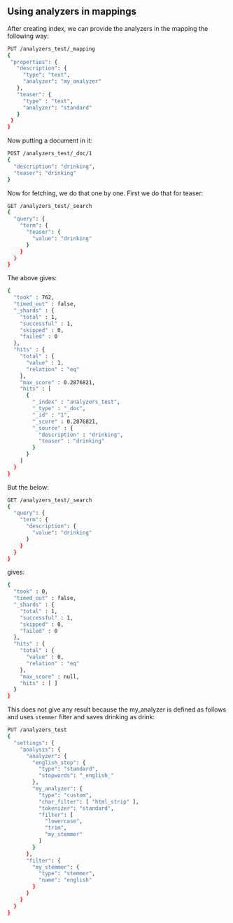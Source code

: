 ## Using analyzers in mappings

After creating index, we can provide the analyzers in the mapping the following way:<br>
```sh
PUT /analyzers_test/_mapping
{
 "properties": {
   "description": {
     "type": "text",
     "analyzer": "my_analyzer"
   },
   "teaser": {
     "type" : "text",
     "analyzer": "standard"
   }
 }
}
```

Now putting a document in it:<br>
```sh
POST /analyzers_test/_doc/1
{
  "description": "drinking",
  "teaser": "drinking"
}
```

Now for fetching, we do that one by one. First we do that for teaser:<br>
```sh
GET /analyzers_test/_search
{
  "query": {
    "term": {
      "teaser": {
        "value": "drinking"
      }
    }
  }
}
```
The above gives:<br>
```sh
{
  "took" : 762,
  "timed_out" : false,
  "_shards" : {
    "total" : 1,
    "successful" : 1,
    "skipped" : 0,
    "failed" : 0
  },
  "hits" : {
    "total" : {
      "value" : 1,
      "relation" : "eq"
    },
    "max_score" : 0.2876821,
    "hits" : [
      {
        "_index" : "analyzers_test",
        "_type" : "_doc",
        "_id" : "1",
        "_score" : 0.2876821,
        "_source" : {
          "description" : "drinking",
          "teaser" : "drinking"
        }
      }
    ]
  }
}
```
But the below:<br>
```sh
GET /analyzers_test/_search
{
  "query": {
    "term": {
      "description": {
        "value": "drinking"
      }
    }
  }
}
```
gives:<br>
```sh
{
  "took" : 0,
  "timed_out" : false,
  "_shards" : {
    "total" : 1,
    "successful" : 1,
    "skipped" : 0,
    "failed" : 0
  },
  "hits" : {
    "total" : {
      "value" : 0,
      "relation" : "eq"
    },
    "max_score" : null,
    "hits" : [ ]
  }
}
```
This does not give any result because the my_analyzer is defined as follows and uses `stemmer` filter and saves drinking as drink:<br>
```sh
PUT /analyzers_test
{
  "settings": {
    "analysis": {
      "analyzer": {
        "english_stop": {
          "type": "standard",
          "stopwords": "_english_"
        },
        "my_analyzer": {
          "type": "custom",
          "char_filter": [ "html_strip" ],
          "tokenizer": "standard",
          "filter": [
            "lowercase",
            "trim",
            "my_stemmer"
          ]
        }
      },
      "filter": {
        "my_stemmer": {
          "type": "stemmer",
          "name": "english"
        }
      }
    }
  }
}
```